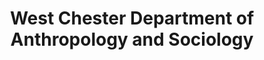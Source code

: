 ---
layout: repo
title: "West Chester Department of Anthropology and Sociology"
id: 15523
permalink: repos/15523/
---